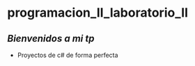 # programacion_II_laboratorio_II


<h2> <strong><em>Bienvenidos a mi tp</em> </strong></h2>


<ul>

<li>Proyectos de c# de forma perfecta</li>


</ul>